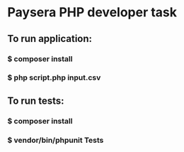 # Paysera PHP developer task

## To run application:

### $ composer install
### $ php script.php input.csv


## To run tests:

### $ composer install
### $ vendor/bin/phpunit Tests
